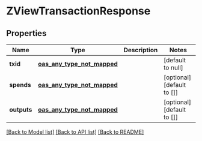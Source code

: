 # ZViewTransactionResponse
## Properties

| Name | Type | Description | Notes |
|------------ | ------------- | ------------- | -------------|
| **txid** | [**oas_any_type_not_mapped**](.md) |  | [default to null] |
| **spends** | [**oas_any_type_not_mapped**](.md) |  | [optional] [default to []] |
| **outputs** | [**oas_any_type_not_mapped**](.md) |  | [optional] [default to []] |

[[Back to Model list]](../README.md#documentation-for-models) [[Back to API list]](../README.md#documentation-for-api-endpoints) [[Back to README]](../README.md)

